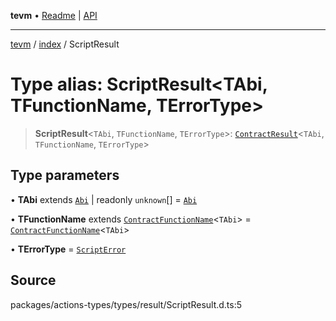 **tevm** • [Readme](../../README.md) \| [API](../../modules.md)

***

[tevm](../../README.md) / [index](../README.md) / ScriptResult

# Type alias: ScriptResult\<TAbi, TFunctionName, TErrorType\>

> **ScriptResult**\<`TAbi`, `TFunctionName`, `TErrorType`\>: [`ContractResult`](ContractResult.md)\<`TAbi`, `TFunctionName`, `TErrorType`\>

## Type parameters

• **TAbi** extends [`Abi`](../../actions-types/type-aliases/Abi.md) \| readonly `unknown`[] = [`Abi`](../../actions-types/type-aliases/Abi.md)

• **TFunctionName** extends [`ContractFunctionName`](ContractFunctionName.md)\<`TAbi`\> = [`ContractFunctionName`](ContractFunctionName.md)\<`TAbi`\>

• **TErrorType** = [`ScriptError`](../../errors/type-aliases/ScriptError.md)

## Source

packages/actions-types/types/result/ScriptResult.d.ts:5
